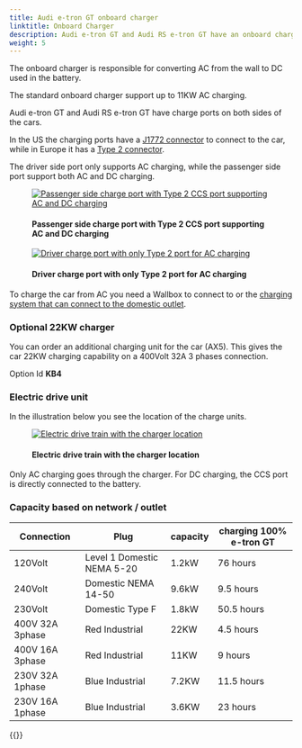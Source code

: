 ```yaml
---
title: Audi e-tron GT onboard charger
linktitle: Onboard Charger
description: Audi e-tron GT and Audi RS e-tron GT have an onboard charger for level 1 and level 2 charging.
weight: 5
---
```

<!-- markdownlint-disable MD033 -->
The onboard charger is responsible for converting AC from the wall to DC used in the battery.

The standard onboard charger support up to 11KW AC charging.

Audi e-tron GT and Audi RS e-tron GT have charge ports on both sides of the cars.

In the US the charging ports have a [J1772 connector](https://en.wikipedia.org/wiki/SAE_J1772) to connect to the car, while in Europe it has a [Type 2 connector](https://en.wikipedia.org/wiki/Type_2_connector).

The driver side port only supports AC charging, while the passenger side port support both AC and DC charging.

<figure>
    <a href="https://media.electrichasgoneaudi.net/multimedia/models/e-tron-gt/technology/onboardcharger/chargeport_right.jpg">
        <img src="https://media.electrichasgoneaudi.net/multimedia/models/e-tron-gt/technology/onboardcharger/chargeport_rights.jpg"
        alt="Passenger side charge port with Type 2 CCS port supporting AC and DC charging" title="Passenger side charge port with Type 2 CCS port supporting AC and DC charging">
    </a>
    <figcaption><h4>Passenger side charge port with Type 2 CCS port supporting AC and DC charging</h4></figcaption>
</figure>

<figure>
    <a href="https://media.electrichasgoneaudi.net/multimedia/models/e-tron-gt/technology/onboardcharger/chargeport_left2.jpg">
        <img src="https://media.electrichasgoneaudi.net/multimedia/models/e-tron-gt/technology/onboardcharger/chargeport_left2s.jpg"
        alt="Driver charge port with only Type 2 port for AC charging" title="Driver charge port with only Type 2 port for AC charging">
    </a>
    <figcaption><h4>Driver charge port with only Type 2 port for AC charging</h4></figcaption>
</figure>

To charge the car from AC you need a Wallbox to connect to or the [charging system that can connect to the domestic outlet](../chargingsystem).

### Optional 22KW charger

You can order an additional charging unit for the car (AX5). This gives the car 22KW charging capability on a 400Volt 32A 3 phases connection.

Option Id **KB4**

### Electric drive unit

In the illustration below you see the location of the charge units.

<figure>
    <a href="https://media.electrichasgoneaudi.net/multimedia/models/e-tron-gt/technology/onboardcharger/electricdrivetrain.jpg">
        <img src="https://media.electrichasgoneaudi.net/multimedia/models/e-tron-gt/technology/onboardcharger/electricdrivetrains.jpg"
        alt="Electric drive train with the charger location" title="Electric drive train with the charger location">
    </a>
    <figcaption><h4>Electric drive train with the charger location</h4></figcaption>
</figure>

 Only AC charging goes through the charger. For DC charging, the CCS port is directly connected to the battery.

### Capacity based on network / outlet

| Connection | Plug  | capacity | charging 100%  e-tron GT |
| ------| ------| ---- |------- |
| 120Volt | Level 1 Domestic NEMA 5-20 | 1.2kW |  76 hours |
| 240Volt | Domestic NEMA 14-50 | 9.6kW |  9.5 hours |
| 230Volt | Domestic Type F | 1.8kW |  50.5 hours |
| 400V 32A 3phase | Red Industrial |  22KW | 4.5 hours |
| 400V 16A 3phase | Red Industrial |  11KW | 9 hours |
| 230V 32A 1phase | Blue Industrial |  7.2KW | 11.5 hours |
| 230V 16A 1phase | Blue Industrial |  3.6KW | 23 hours |


{{<children description="true" />}}

